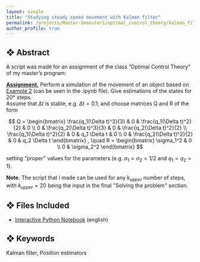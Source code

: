 ```yaml
---
layout: single
title: "Studying steady speed movement with Kalman filter"
permalink: /projects/Master-Semester1/optimal_control_theory/kalman_filter_application/
author_profile: true
---
```


## ❖ Abstract 

A script was made for an assignment of the class ”Optimal Control Theory” of my master’s program:  

**<u>Assignment.</u>**
Perform a simulation of the movement of an object based on <u>Example 2</u> (can be seen in the .ipynb file). Give estimations of the states for 20* steps. <br>
Assume that $\Delta t$ is stable, e.g. $\Delta t = 0.1$, and choose matrices Q and R of the form  

$$
Q = \begin{bmatrix}
\frac{q_1(\Delta t)^3}{3} & 0 & \frac{q_1(\Delta t)^2}{2} & 0 \\
0 & \frac{q_2(\Delta t)^3}{3} & 0 & \frac{q_2(\Delta t)^2}{2} \\
\frac{q_1(\Delta t)^2}{2} & 0 & q_1 \Delta t & 0 \\
0 & \frac{q_2(\Delta t)^2}{2} & 0 & q_2 \Delta t
\end{bmatrix}
, \quad R = \begin{bmatrix}
\sigma_1^2 & 0 \\
0 & \sigma_2^2
\end{bmatrix}
$$  
  
setting "proper" values for the parameters (e.g. $\sigma_1=\sigma_2 = 1/2$ and $q_1=q_2=1$).    
  
**Note.** The script that i made can be used for any $k_{upper}$ number of steps, with $k_{upper}=20$ being the input in the final "Solving the problem" section.

## ❖ Files Included

- [Interactive Python Notebook](https://github.com/florias-papadopoulos/florias-papadopoulos.github.io/blob/master/_pages/projects/Master-Semester1/optimal_control_theory/kalman_filter.ipynb) (english)

## ❖ Keywords

 Kalman filter, Position estimators

